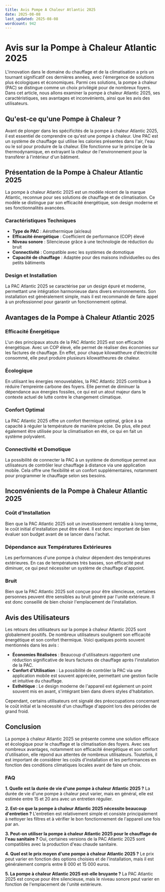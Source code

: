 ```yaml
---
title: Avis Pompe A Chaleur Atlantic 2025
date: 2025-08-08
last_updated: 2025-08-08
wordcount: 942
---
```


# Avis sur la Pompe à Chaleur Atlantic 2025

L'innovation dans le domaine du chauffage et de la climatisation a pris un tournant significatif ces dernières années, avec l'émergence de solutions plus écologiques et économiques. Parmi ces solutions, la pompe à chaleur (PAC) se distingue comme un choix privilégié pour de nombreux foyers. Dans cet article, nous allons examiner la pompe à chaleur Atlantic 2025, ses caractéristiques, ses avantages et inconvénients, ainsi que les avis des utilisateurs.

## Qu'est-ce qu'une Pompe à Chaleur ?

Avant de plonger dans les spécificités de la pompe à chaleur Atlantic 2025, il est essentiel de comprendre ce qu'est une pompe à chaleur. Une PAC est un système de chauffage qui utilise les calories présentes dans l'air, l'eau ou le sol pour produire de la chaleur. Elle fonctionne sur le principe de la thermodynamique, en extrayant la chaleur de l'environnement pour la transférer à l'intérieur d'un bâtiment.

## Présentation de la Pompe à Chaleur Atlantic 2025

La pompe à chaleur Atlantic 2025 est un modèle récent de la marque Atlantic, reconnue pour ses solutions de chauffage et de climatisation. Ce modèle se distingue par son efficacité énergétique, son design moderne et ses fonctionnalités avancées.

### Caractéristiques Techniques

- **Type de PAC** : Aérothermique (air/eau)
- **Efficacité énergétique** : Coefficient de performance (COP) élevé
- **Niveau sonore** : Silencieuse grâce à une technologie de réduction du bruit
- **Connectivité** : Compatible avec les systèmes de domotique
- **Capacité de chauffage** : Adaptée pour des maisons individuelles ou des petits bâtiments

### Design et Installation

La PAC Atlantic 2025 se caractérise par un design épuré et moderne, permettant une intégration harmonieuse dans divers environnements. Son installation est généralement simple, mais il est recommandé de faire appel à un professionnel pour garantir un fonctionnement optimal.

## Avantages de la Pompe à Chaleur Atlantic 2025

### Efficacité Énergétique

L'un des principaux atouts de la PAC Atlantic 2025 est son efficacité énergétique. Avec un COP élevé, elle permet de réaliser des économies sur les factures de chauffage. En effet, pour chaque kilowattheure d'électricité consommé, elle peut produire plusieurs kilowattheures de chaleur.

### Écologique

En utilisant les énergies renouvelables, la PAC Atlantic 2025 contribue à réduire l'empreinte carbone des foyers. Elle permet de diminuer la dépendance aux énergies fossiles, ce qui est un atout majeur dans le contexte actuel de lutte contre le changement climatique.

### Confort Optimal

La PAC Atlantic 2025 offre un confort thermique optimal, grâce à sa capacité à réguler la température de manière précise. De plus, elle peut également être utilisée pour la climatisation en été, ce qui en fait un système polyvalent.

### Connectivité et Domotique

La possibilité de connecter la PAC à un système de domotique permet aux utilisateurs de contrôler leur chauffage à distance via une application mobile. Cela offre une flexibilité et un confort supplémentaires, notamment pour programmer le chauffage selon ses besoins.

## Inconvénients de la Pompe à Chaleur Atlantic 2025

### Coût d'Installation

Bien que la PAC Atlantic 2025 soit un investissement rentable à long terme, le coût initial d'installation peut être élevé. Il est donc important de bien évaluer son budget avant de se lancer dans l'achat.

### Dépendance aux Températures Extérieures

Les performances d'une pompe à chaleur dépendent des températures extérieures. En cas de températures très basses, son efficacité peut diminuer, ce qui peut nécessiter un système de chauffage d'appoint.

### Bruit

Bien que la PAC Atlantic 2025 soit conçue pour être silencieuse, certaines personnes peuvent être sensibles au bruit généré par l'unité extérieure. Il est donc conseillé de bien choisir l'emplacement de l'installation.

## Avis des Utilisateurs

Les retours des utilisateurs sur la pompe à chaleur Atlantic 2025 sont globalement positifs. De nombreux utilisateurs soulignent son efficacité énergétique et son confort thermique. Voici quelques points souvent mentionnés dans les avis :

- **Économies Réalisées** : Beaucoup d'utilisateurs rapportent une réduction significative de leurs factures de chauffage après l'installation de la PAC.
- **Confort d'Utilisation** : La possibilité de contrôler la PAC via une application mobile est souvent appréciée, permettant une gestion facile et intuitive du chauffage.
- **Esthétique** : Le design moderne de l'appareil est également un point souvent mis en avant, s'intégrant bien dans divers styles d'habitation.

Cependant, certains utilisateurs ont signalé des préoccupations concernant le coût initial et la nécessité d'un chauffage d'appoint lors des périodes de grand froid.

## Conclusion

La pompe à chaleur Atlantic 2025 se présente comme une solution efficace et écologique pour le chauffage et la climatisation des foyers. Avec ses nombreux avantages, notamment son efficacité énergétique et son confort d'utilisation, elle répond aux attentes de nombreux utilisateurs. Toutefois, il est important de considérer les coûts d'installation et les performances en fonction des conditions climatiques locales avant de faire un choix.

### FAQ

**1. Quelle est la durée de vie d'une pompe à chaleur Atlantic 2025 ?**
La durée de vie d'une pompe à chaleur peut varier, mais en général, elle est estimée entre 15 et 20 ans avec un entretien régulier.

**2. Est-ce que la pompe à chaleur Atlantic 2025 nécessite beaucoup d'entretien ?**
L'entretien est relativement simple et consiste principalement à nettoyer les filtres et à vérifier le bon fonctionnement de l'appareil une fois par an.

**3. Peut-on utiliser la pompe à chaleur Atlantic 2025 pour le chauffage de l'eau sanitaire ?**
Oui, certaines versions de la PAC Atlantic 2025 sont compatibles avec la production d'eau chaude sanitaire.

**4. Quel est le prix moyen d'une pompe à chaleur Atlantic 2025 ?**
Le prix peut varier en fonction des options choisies et de l'installation, mais il est généralement compris entre 8 000 et 15 000 euros.

**5. La pompe à chaleur Atlantic 2025 est-elle bruyante ?**
La PAC Atlantic 2025 est conçue pour être silencieuse, mais le niveau sonore peut varier en fonction de l'emplacement de l'unité extérieure.
